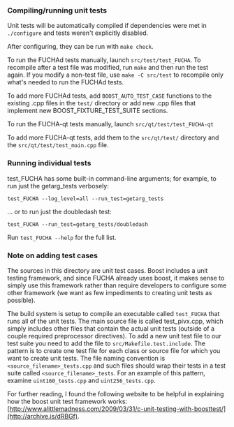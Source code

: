 ### Compiling/running unit tests

Unit tests will be automatically compiled if dependencies were met in `./configure`
and tests weren't explicitly disabled.

After configuring, they can be run with `make check`.

To run the FUCHAd tests manually, launch `src/test/test_FUCHA`. To recompile
after a test file was modified, run `make` and then run the test again. If you
modify a non-test file, use `make -C src/test` to recompile only what's needed
to run the FUCHAd tests.

To add more FUCHAd tests, add `BOOST_AUTO_TEST_CASE` functions to the existing
.cpp files in the `test/` directory or add new .cpp files that
implement new BOOST_FIXTURE_TEST_SUITE sections.

To run the FUCHA-qt tests manually, launch `src/qt/test/test_FUCHA-qt`

To add more FUCHA-qt tests, add them to the `src/qt/test/` directory and
the `src/qt/test/test_main.cpp` file.

### Running individual tests

test_FUCHA has some built-in command-line arguments; for
example, to run just the getarg_tests verbosely:

    test_FUCHA --log_level=all --run_test=getarg_tests

... or to run just the doubledash test:

    test_FUCHA --run_test=getarg_tests/doubledash

Run `test_FUCHA --help` for the full list.

### Note on adding test cases

The sources in this directory are unit test cases.  Boost includes a
unit testing framework, and since FUCHA already uses boost, it makes
sense to simply use this framework rather than require developers to
configure some other framework (we want as few impediments to creating
unit tests as possible).

The build system is setup to compile an executable called `test_FUCHA`
that runs all of the unit tests.  The main source file is called
test_pivx.cpp, which simply includes other files that contain the
actual unit tests (outside of a couple required preprocessor
directives). To add a new unit test file to our test suite you need
to add the file to `src/Makefile.test.include`. The pattern is to
create one test file for each class or source file for which you want
to create unit tests.  The file naming convention is
`<source_filename>_tests.cpp` and such files should wrap their tests
in a test suite called `<source_filename>_tests`.  For an example of
this pattern, examine `uint160_tests.cpp` and `uint256_tests.cpp`.

For further reading, I found the following website to be helpful in
explaining how the boost unit test framework works:
[http://www.alittlemadness.com/2009/03/31/c-unit-testing-with-boosttest/](http://archive.is/dRBGf).
